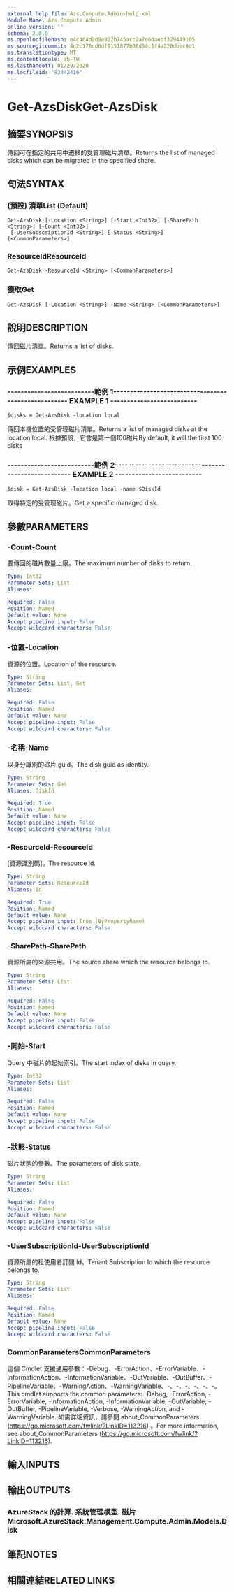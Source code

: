 ```yaml
---
external help file: Azs.Compute.Admin-help.xml
Module Name: Azs.Compute.Admin
online version: ''
schema: 2.0.0
ms.openlocfilehash: e4c464d2d0e822b745acc2a7c6daecf329449105
ms.sourcegitcommit: 4d2c178cd6df9151877b08d54c1f4a228dbec9d1
ms.translationtype: MT
ms.contentlocale: zh-TW
ms.lasthandoff: 01/29/2020
ms.locfileid: "93442416"
---
```

# <span data-ttu-id="fd723-101">Get-AzsDisk</span><span class="sxs-lookup"><span data-stu-id="fd723-101">Get-AzsDisk</span></span>

## <span data-ttu-id="fd723-102">摘要</span><span class="sxs-lookup"><span data-stu-id="fd723-102">SYNOPSIS</span></span>
<span data-ttu-id="fd723-103">傳回可在指定的共用中遷移的受管理磁片清單。</span><span class="sxs-lookup"><span data-stu-id="fd723-103">Returns the list of managed disks which can be migrated in the specified share.</span></span>

## <span data-ttu-id="fd723-104">句法</span><span class="sxs-lookup"><span data-stu-id="fd723-104">SYNTAX</span></span>

### <span data-ttu-id="fd723-105"> (預設) 清單</span><span class="sxs-lookup"><span data-stu-id="fd723-105">List (Default)</span></span>
```
Get-AzsDisk [-Location <String>] [-Start <Int32>] [-SharePath <String>] [-Count <Int32>]
 [-UserSubscriptionId <String>] [-Status <String>] [<CommonParameters>]
```

### <span data-ttu-id="fd723-106">ResourceId</span><span class="sxs-lookup"><span data-stu-id="fd723-106">ResourceId</span></span>
```
Get-AzsDisk -ResourceId <String> [<CommonParameters>]
```

### <span data-ttu-id="fd723-107">獲取</span><span class="sxs-lookup"><span data-stu-id="fd723-107">Get</span></span>
```
Get-AzsDisk [-Location <String>] -Name <String> [<CommonParameters>]
```

## <span data-ttu-id="fd723-108">說明</span><span class="sxs-lookup"><span data-stu-id="fd723-108">DESCRIPTION</span></span>
<span data-ttu-id="fd723-109">傳回磁片清單。</span><span class="sxs-lookup"><span data-stu-id="fd723-109">Returns a list of disks.</span></span>

## <span data-ttu-id="fd723-110">示例</span><span class="sxs-lookup"><span data-stu-id="fd723-110">EXAMPLES</span></span>

### <span data-ttu-id="fd723-111">--------------------------範例 1--------------------------</span><span class="sxs-lookup"><span data-stu-id="fd723-111">-------------------------- EXAMPLE 1 --------------------------</span></span>
```
$disks = Get-AzsDisk -location local
```

<span data-ttu-id="fd723-112">傳回本機位置的受管理磁片清單。</span><span class="sxs-lookup"><span data-stu-id="fd723-112">Returns a list of managed disks at the location local.</span></span>
<span data-ttu-id="fd723-113">根據預設，它會是第一個100磁片</span><span class="sxs-lookup"><span data-stu-id="fd723-113">By default, it will the first 100 disks</span></span>

### <span data-ttu-id="fd723-114">--------------------------範例 2--------------------------</span><span class="sxs-lookup"><span data-stu-id="fd723-114">-------------------------- EXAMPLE 2 --------------------------</span></span>
```
$disk = Get-AzsDisk -location local -name $DiskId
```

<span data-ttu-id="fd723-115">取得特定的受管理磁片。</span><span class="sxs-lookup"><span data-stu-id="fd723-115">Get a specific managed disk.</span></span>

## <span data-ttu-id="fd723-116">參數</span><span class="sxs-lookup"><span data-stu-id="fd723-116">PARAMETERS</span></span>

### <span data-ttu-id="fd723-117">-Count</span><span class="sxs-lookup"><span data-stu-id="fd723-117">-Count</span></span>
<span data-ttu-id="fd723-118">要傳回的磁片數量上限。</span><span class="sxs-lookup"><span data-stu-id="fd723-118">The maximum number of disks to return.</span></span>

```yaml
Type: Int32
Parameter Sets: List
Aliases: 

Required: False
Position: Named
Default value: None
Accept pipeline input: False
Accept wildcard characters: False
```

### <span data-ttu-id="fd723-119">-位置</span><span class="sxs-lookup"><span data-stu-id="fd723-119">-Location</span></span>
<span data-ttu-id="fd723-120">資源的位置。</span><span class="sxs-lookup"><span data-stu-id="fd723-120">Location of the resource.</span></span>

```yaml
Type: String
Parameter Sets: List, Get
Aliases: 

Required: False
Position: Named
Default value: None
Accept pipeline input: False
Accept wildcard characters: False
```

### <span data-ttu-id="fd723-121">-名稱</span><span class="sxs-lookup"><span data-stu-id="fd723-121">-Name</span></span>
<span data-ttu-id="fd723-122">以身分識別的磁片 guid。</span><span class="sxs-lookup"><span data-stu-id="fd723-122">The disk guid as identity.</span></span>

```yaml
Type: String
Parameter Sets: Get
Aliases: DiskId

Required: True
Position: Named
Default value: None
Accept pipeline input: False
Accept wildcard characters: False
```

### <span data-ttu-id="fd723-123">-ResourceId</span><span class="sxs-lookup"><span data-stu-id="fd723-123">-ResourceId</span></span>
<span data-ttu-id="fd723-124">[資源識別碼]。</span><span class="sxs-lookup"><span data-stu-id="fd723-124">The resource id.</span></span>

```yaml
Type: String
Parameter Sets: ResourceId
Aliases: Id

Required: True
Position: Named
Default value: None
Accept pipeline input: True (ByPropertyName)
Accept wildcard characters: False
```

### <span data-ttu-id="fd723-125">-SharePath</span><span class="sxs-lookup"><span data-stu-id="fd723-125">-SharePath</span></span>
<span data-ttu-id="fd723-126">資源所屬的來源共用。</span><span class="sxs-lookup"><span data-stu-id="fd723-126">The source share which the resource belongs to.</span></span>

```yaml
Type: String
Parameter Sets: List
Aliases: 

Required: False
Position: Named
Default value: None
Accept pipeline input: False
Accept wildcard characters: False
```

### <span data-ttu-id="fd723-127">-開始</span><span class="sxs-lookup"><span data-stu-id="fd723-127">-Start</span></span>
<span data-ttu-id="fd723-128">Query 中磁片的起始索引。</span><span class="sxs-lookup"><span data-stu-id="fd723-128">The start index of disks in query.</span></span>

```yaml
Type: Int32
Parameter Sets: List
Aliases: 

Required: False
Position: Named
Default value: None
Accept pipeline input: False
Accept wildcard characters: False
```

### <span data-ttu-id="fd723-129">-狀態</span><span class="sxs-lookup"><span data-stu-id="fd723-129">-Status</span></span>
<span data-ttu-id="fd723-130">磁片狀態的參數。</span><span class="sxs-lookup"><span data-stu-id="fd723-130">The parameters of disk state.</span></span>

```yaml
Type: String
Parameter Sets: List
Aliases: 

Required: False
Position: Named
Default value: None
Accept pipeline input: False
Accept wildcard characters: False
```

### <span data-ttu-id="fd723-131">-UserSubscriptionId</span><span class="sxs-lookup"><span data-stu-id="fd723-131">-UserSubscriptionId</span></span>
<span data-ttu-id="fd723-132">資源所屬的租使用者訂閱 Id。</span><span class="sxs-lookup"><span data-stu-id="fd723-132">Tenant Subscription Id which the resource belongs to.</span></span>

```yaml
Type: String
Parameter Sets: List
Aliases: 

Required: False
Position: Named
Default value: None
Accept pipeline input: False
Accept wildcard characters: False
```

### <span data-ttu-id="fd723-133">CommonParameters</span><span class="sxs-lookup"><span data-stu-id="fd723-133">CommonParameters</span></span>
<span data-ttu-id="fd723-134">這個 Cmdlet 支援通用參數：-Debug、-ErrorAction、-ErrorVariable、-InformationAction、-InformationVariable、-OutVariable、-OutBuffer、-PipelineVariable、-WarningAction、-WarningVariable、-、-、-、-、-、-。</span><span class="sxs-lookup"><span data-stu-id="fd723-134">This cmdlet supports the common parameters: -Debug, -ErrorAction, -ErrorVariable, -InformationAction, -InformationVariable, -OutVariable, -OutBuffer, -PipelineVariable, -Verbose, -WarningAction, and -WarningVariable.</span></span> <span data-ttu-id="fd723-135">如需詳細資訊，請參閱 about_CommonParameters (https://go.microsoft.com/fwlink/?LinkID=113216) 。</span><span class="sxs-lookup"><span data-stu-id="fd723-135">For more information, see about_CommonParameters (https://go.microsoft.com/fwlink/?LinkID=113216).</span></span>

## <span data-ttu-id="fd723-136">輸入</span><span class="sxs-lookup"><span data-stu-id="fd723-136">INPUTS</span></span>

## <span data-ttu-id="fd723-137">輸出</span><span class="sxs-lookup"><span data-stu-id="fd723-137">OUTPUTS</span></span>

### <span data-ttu-id="fd723-138">AzureStack 的計算. 系統管理模型. 磁片</span><span class="sxs-lookup"><span data-stu-id="fd723-138">Microsoft.AzureStack.Management.Compute.Admin.Models.Disk</span></span>

## <span data-ttu-id="fd723-139">筆記</span><span class="sxs-lookup"><span data-stu-id="fd723-139">NOTES</span></span>

## <span data-ttu-id="fd723-140">相關連結</span><span class="sxs-lookup"><span data-stu-id="fd723-140">RELATED LINKS</span></span>


